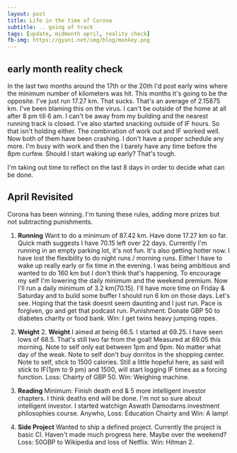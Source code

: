 ```yaml
---
layout: post
title: Life in the time of Corona
subtitle: .. going of track
tags: [update, midmonth april, reality check]
fb-img: https://gyani.net/img/blog/monkey.png
---
```


## early month reality check

In the last two months around the 17th or the 20th I'd post early wins where the minimum number of kilometers was hit. This months it's going to be the opposite. I've just run 17.27 km. That sucks. That's an average of 2.15875 km. I've been blaming this on the virus. I can't be outside of the home at all after 8 pm till 6 am. I can't be away from my building and the nearest running track is closed. I've also started snacking outside of IF hours. So that isn't holding either. The combination of work out and IF worked well. Now both of them have been crashing. I don't have a proper schedule any more. I'm busy with work and then the I barely have any time before the 8pm curfew.  Should I start waking up early? That's tough.

I'm taking out time to reflect on the last 8 days in order to decide what can be done.

## April Revisited

Corona has been winning. I'm tuning these rules, adding more prizes but not subtracting punishments.

1. **Running** Want to do a minimum of 87.42 km. Have done 17.27 km so far. Quick math suggests I have 70.15 left over 22 days. Currently I'm running in an empty parking lot, it's not fun. It's also getting hotter now. I have lost the flexibility to do night runs / morning runs. Either I have to wake up really early or fix time in the evening. I was being ambitious and wanted to do 160 km but I don't think that's happening. To encourage my self I'm lowering the daily minimum and the weekend premium. Now I'll run a daily minimum of 3.2 km(70.15). I'll have more time on Friday & Saturday and to build some buffer I should run 6 km on those days. Let's see. Hoping that the task doesnt seem daunting and I just run. Pace is forgiven, go and get that podcast run. Punishment: Donate GBP 50 to diabetes charity or food bank. Win: I get twins heavy jumping ropes.

2. **Weight** 2. **Weight** I aimed at being 66.5. I started at 69.25. I have seen lows of 68.5. That's still two far from the goal! Measured at 69.05 this morning. Note to self only eat between 1pm and 9pm. No matter what day of the weak. Note to self don't buy dorritos in
the shopping center. Note to self, stick to 1500 calories. Still a little hopeful here, as said will stick to IF(1pm to 9 pm) and 1500, will start logging IF times as a forcing function. Loss: Chairty of GBP 50. Win: Weighing machine.

3. **Reading** Minimum: Finish death end & 5 more intelligent investor chapters. I think deaths end will be done. I'm not so sure about intelligent investor. I started watchign Aswath Damodarns investment philosophies course. Anywho, Loss: Education Chairty and Win: A lamp!

4. **Side Project** Wanted to ship a defined project. Currently the project is basic CI. Haven't made much progress here. Maybe over the weekend? Loss: 50GBP to Wikipedia and loss of Netflix. Win: Hitman 2.